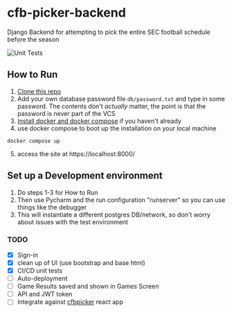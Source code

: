 # cfb-picker-backend
Django Backend for attempting to pick the entire SEC football schedule before the season

![Unit Tests](https://github.com/andmehta/cfb-picker-backend/actions/workflows/django.yml/badge.svg)

## How to Run
1. [Clone this repo](https://docs.github.com/en/repositories/creating-and-managing-repositories/cloning-a-repository)
2. Add your own database password file `db/password.txt` and type in some password. The contents don't *actually* matter, the point is that the password is never part of the VCS
3. [Install docker and docker compose](https://www.docker.com/products/docker-desktop/?) if you haven't already
4. use docker compose to boot up the installation on your local machine
```shell
docker compose up 
```
5. access the site at https://localhost:8000/

## Set up a Development environment
1. Do steps 1-3 for How to Run
2. Then use Pycharm and the run configuration "runserver" so you can use things like the debugger
3. This will instantiate a different postgres DB/network, so don't worry about issues with the test environment 


### TODO
- [x] Sign-in
- [x] clean up of UI (use bootstrap and base html)
- [x] CI/CD unit tests
- [ ] Auto-deployment
- [ ] Game Results saved and shown in Games Screen
- [ ] API and JWT token
- [ ] Integrate against [cfbpicker](https://github.com/andmehta/cfbpicker) react app